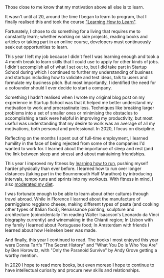 Those close to me know that my motivation above all else is to learn.

It wasn't until at 20, around the time I began to learn to program, that I finally realised this and took the course ["Learning How to Learn"](https://www.coursera.org/learn/learning-how-to-learn).

Fortunately, I chose to do something for a living that requires me to constantly learn; whether working on side projects, reading books and articles or taking part in an online course, developers must continuously seek out opportunities to learn.

This year I left my job because I didn't feel I was learning enough and took a 4 month break to learn skills that I could use to apply for other kinds of jobs. I didn't accomplish all of what I set out to, but I did take part in Startup School during which I continued to further my understanding of business and startups including how to validate and test ideas, talk to users and formulate my business pitch. But most importantly, I identified the need for a cofounder should I ever decide to start a company.

Something I hadn't realised when I wrote my original blog post on my experience in Startup School was that it helped me better understand my motivation to work and procrastinate less. Techniques like breaking larger problems into a set of smaller ones or minimising the obstacles to accomplishing a task were helpful in improving my productivity, but most useful was understanding that my desire to work was an average of all my motivations, both personal and professional. In 2020, I focus on discipline.

Reflecting on the months I spent out of full-time employment, I learned humility in the face of being rejected from some of the companies I'd wanted to work for. I learned about the importance of sleep and rest (and the link between sleep and stress) and about maintaining friendships.

This year I improved my fitness by [learning how to run](/running), pushing myself harder physically than ever before. I learned how to run over longer distances (taking part in the Bournemouth Half Marathon) by introducing intervals, tempo runs and sprints into my workouts. With fitness in mind, I also [moderated my diet](/diet).

I was fortunate enough to be able to learn about other cultures through travel abroad. While in Florence I learned about the manufacture of parmiggiano reggiano cheese, making different types of pasta (and cooking other types of Italian food), Renaissance painting, sculpture and architecture (coincidentally I'm reading Walter Isaacson's Leonardo da Vinci biography currently) and winemaking in the Chianti region; In Lisbon with my family I learned about Portuguese food; In Amsterdam with friends I learned about how Heineken beer was made.

And finally, this year I continued to read. The books I most enjoyed this year were Donna Tart's "The Secret History" and "What You Do Is Who You Are" by Ben Horowitz, with "Only the Paranoid Survive" by Andy Grove getting a worthy mention.

In 2020 I hope to read more books, but even moreso I hope to continue to have intellectual curiosity and procure new skills and relationships.